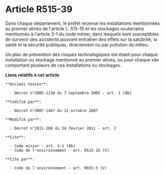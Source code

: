 # Article R515-39

Dans chaque département, le préfet recense les installations mentionnées au premier alinéa de l'article L. 515-15 et les
stockages souterrains mentionnés à l'article 3-1 du code minier, dans lesquels sont susceptibles de survenir des accidents
pouvant entraîner des effets sur la salubrité, la santé et la sécurité publiques, directement ou par pollution du milieu. 

Un plan de prévention des risques technologiques est établi pour chaque installation ou stockage mentionné au premier alinéa,
ou pour chaque site comportant plusieurs de ces installations ou stockages.

**Liens relatifs à cet article**

	**Anciens textes**:

	  - Décret n°2005-1130 du 7 septembre 2005 - art. 1 (Ab)

	**Codifié par**:

	  - Décret n°2007-1467 du 12 octobre 2007

	**Modifié par**:

	  - Décret n°2011-208 du 24 février 2011 - art. 2

	**Cite**:

	  - Code minier - art. 3-1 (Ab)
	  - Code de l'environnement - art. R515-15 (V)

	**Cité par**:

	  - Code de l'environnement - art. R655-5 (V)
